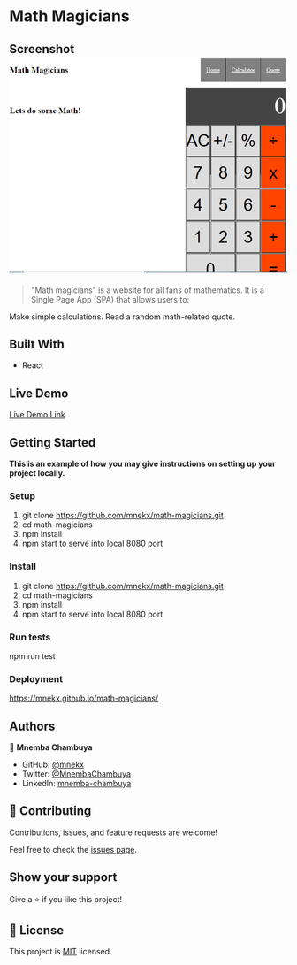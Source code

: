 # Math Magicians

## Screenshot ![see](./src/assets/images/screenshot.png?raw=true 'Title')

> "Math magicians" is a website for all fans of mathematics. It is a Single Page App (SPA) that allows users to:

   Make simple calculations.
   Read a random math-related quote.

## Built With

- React

## Live Demo

[Live Demo Link](https://mnekx.github.io/math-magicians/)

## Getting Started

**This is an example of how you may give instructions on setting up your project locally.**

### Setup

1. git clone https://github.com/mnekx/math-magicians.git
2. cd math-magicians
3. npm install
4. npm start to serve into local 8080 port

### Install

1. git clone https://github.com/mnekx/math-magicians.git
2. cd math-magicians
3. npm install
4. npm start to serve into local 8080 port

### Run tests

npm run test

### Deployment

https://mnekx.github.io/math-magicians/

## Authors

👤 **Mnemba Chambuya**

- GitHub: [@mnekx](https://github.com/mnekx)
- Twitter: [@MnembaChambuya](https://twitter.com/MnembaChambuya)
- LinkedIn: [mnemba-chambuya](https://linkedin.com/in/mnemba-chambuya)

## 🤝 Contributing

Contributions, issues, and feature requests are welcome!

Feel free to check the [issues page](../../issues/).

## Show your support

Give a ⭐️ if you like this project!

## 📝 License

This project is [MIT](./MIT.md) licensed.
